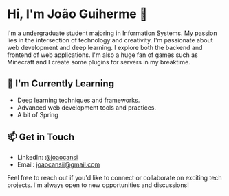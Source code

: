 # Hi, I'm João Guiherme 👋

I'm a undergraduate student majoring in Information Systems. My passion lies in the intersection of technology and creativity. I'm passionate about web development and deep learning. I explore both the backend and frontend of web applications. I'm also a huge fan of games such as Minecraft and I create some plugins for servers in my breaktime.

## 🌱 I'm Currently Learning
- Deep learning techniques and frameworks.
- Advanced web development tools and practices.
- A bit of Spring

## 📫 Get in Touch
- LinkedIn: [@joaocansi](https://linkedin.com/in/joaocansi)
- Email: [joaocansii@gmail.com](mailto:joaocansii@gmail.com)

Feel free to reach out if you'd like to connect or collaborate on exciting tech projects. I'm always open to new opportunities and discussions!
